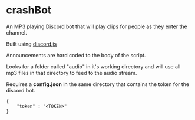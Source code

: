 # crashBot
An MP3 playing Discord bot that will play clips for people as they enter the channel. 

Built using [discord.js](https://discord.js.org)

Announcements are hard coded to the body of the script. 

Looks for a folder called "audio" in it's working directory and will use all mp3 files in that directory to feed to the audio stream.

Requires a __config.json__ in the same directory that contains the token for the discord bot. 
~~~~
{
	"token" : "<TOKEN>"
}
~~~~

